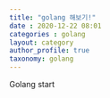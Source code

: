 ```yaml
---
title: "golang 해보기!"
date : 2020-12-22 08:01
categories : golang
layout: category
author_profile: true
taxonomy: golang
---
```


Golang start